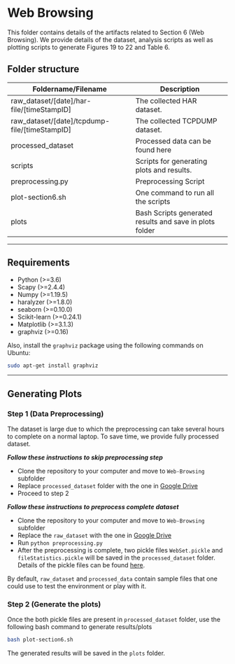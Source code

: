 # Web Browsing 

This folder contains details of the artifacts related to Section 6 (Web Browsing). We provide details of the dataset, analysis scripts as well as plotting scripts to generate Figures 19 to 22 and Table 6.

## Folder structure
|     Foldername/Filename      |                         Description                          |
| --------------- | ---------------------------------------------------------- |
| raw_dataset/[date]/har-file/[timeStampID]    | The collected HAR dataset.      |
| raw_dataset/[date]/tcpdump-file/[timeStampID]    | The collected TCPDUMP dataset.      |
| processed_dataset | Processed data can be found here         |
| scripts      | Scripts for generating plots and results. |
| preprocessing.py | Preprocessing Script |
| plot-section6.sh  | One command to run all the scripts              |
| plots  | Bash Scripts generated results and save in plots folder            |

---

## Requirements

* Python (>=3.6)
* Scapy (>=2.4.4)
* Numpy (>=1.19.5)
* haralyzer (>=1.8.0)
* seaborn (>=0.10.0)
* Scikit-learn (>=0.24.1)
* Matplotlib (>=3.1.3)
* graphviz (>=0.16)

Also, install the `graphviz` package using the following commands on Ubuntu:
```bash
sudo apt-get install graphviz
```

---

## Generating Plots

### Step 1 (Data Preprocessing)

The dataset is large due to which the preprocessing can take several hours to complete on a normal laptop. To save time, we provide fully processed dataset. 

***Follow these instructions to skip preprocessing step***
   - Clone the repository to your computer and move to `Web-Browsing` subfolder
   - Replace `processed_dataset` folder with the one in [Google Drive](https://drive.google.com/drive/folders/1ADDPvkAGiRTYAIxJJUzuY_UhMTW9Ifm0?usp=sharing)
   - Proceed to step 2

***Follow these instructions to preprocess complete dataset***
   - Clone the repository to your computer and move to `Web-Browsing` subfolder
   - Replace the `raw_dataset` with the one in [Google Drive](https://drive.google.com/drive/folders/1ADDPvkAGiRTYAIxJJUzuY_UhMTW9Ifm0?usp=sharing)
   - Run `python preprocessing.py`
   - After the preprocessing is complete, two pickle files `WebSet.pickle` and `fileStatistics.pickle` will be saved in the `processed_dataset` folder. Details of the pickle files can be found [here](processed_dataset).

By default, `raw_dataset` and `processed_data` contain sample files that one could use to test the environment or play with it. 

### Step 2 (Generate the plots)

Once the both pickle files are present in `processed_dataset` folder, use the following bash command to generate results/plots

```bash
bash plot-section6.sh
```
The generated results will be saved in the `plots` folder.
